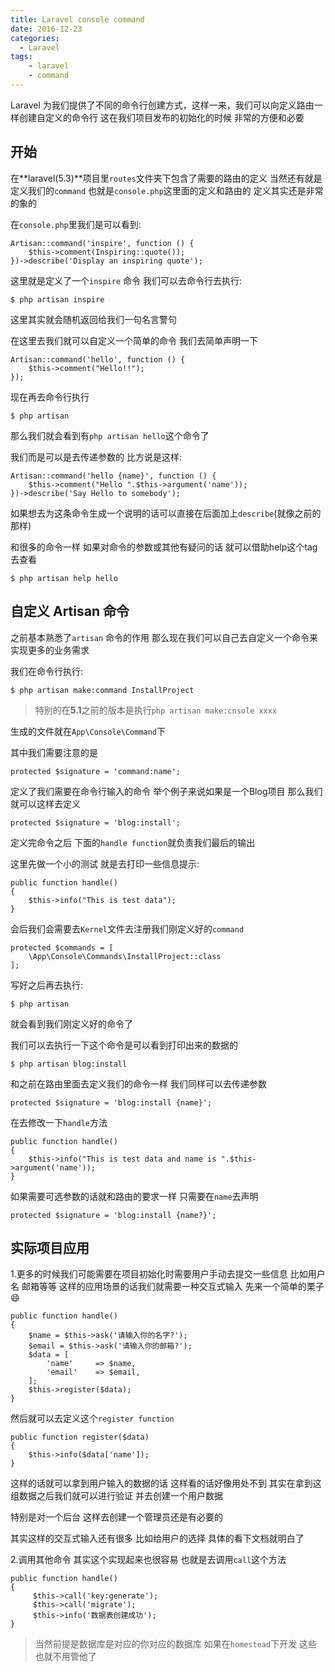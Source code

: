 ```yaml
---
title: Laravel console command
date: 2016-12-23
categories:
  - Laravel
tags:
    - laravel
    - command
---
```

Laravel 为我们提供了不同的命令行创建方式，这样一来，我们可以向定义路由一样创建自定义的命令行 这在我们项目发布的初始化的时候 非常的方便和必要

## 开始
在**laravel(5.3)**项目里`routes`文件夹下包含了需要的路由的定义 当然还有就是定义我们的`command` 也就是`console.php`这里面的定义和路由的
定义其实还是非常的象的

在`console.php`里我们是可以看到:
```php?start_inline=1
Artisan::command('inspire', function () {
    $this->comment(Inspiring::quote());
})->describe('Display an inspiring quote');
```
这里就是定义了一个`inspire` 命令 我们可以去命令行去执行:
```shell
$ php artisan inspire
```
这里其实就会随机返回给我们一句名言警句

在这里去我们就可以自定义一个简单的命令 我们去简单声明一下
```php?start_inline=1
Artisan::command('hello', function () {
    $this->comment("Hello!!");
});
```
现在再去命令行执行
```shell
$ php artisan 
```
那么我们就会看到有`php artisan hello`这个命令了

我们而是可以是去传递参数的 比方说是这样:
```php?start_inline=1
Artisan::command('hello {name}', function () {
    $this->comment("Hello ".$this->argument('name'));
})->describe('Say Hello to somebody');
```

如果想去为这条命令生成一个说明的话可以直接在后面加上`describe`(就像之前的那样)

和很多的命令一样 如果对命令的参数或其他有疑问的话 就可以借助help这个tag去查看
```shell
$ php artisan help hello
```

## 自定义 **Artisan** 命令
之前基本熟悉了`artisan` 命令的作用 那么现在我们可以自己去自定义一个命令来实现更多的业务需求

我们在命令行执行:
```shell
$ php artisan make:command InstallProject 
```

> 特别的在**5.1**之前的版本是执行`php artisan make:cnsole xxxx` 

生成的文件就在`App\Console\Command`下

其中我们需要注意的是
```php?start_inline=1
protected $signature = 'command:name';
```
定义了我们需要在命令行输入的命令 举个例子来说如果是一个Blog项目 那么我们就可以这样去定义
```php?start_inline=1
protected $signature = 'blog:install';
```
定义完命令之后 下面的`handle function`就负责我们最后的输出

这里先做一个小的测试 就是去打印一些信息提示:
```php?start_inline=1
public function handle()
{
    $this->info("This is test data");
}
```

会后我们会需要去`Kernel`文件去注册我们刚定义好的`command`
```php?start_inline=1
protected $commands = [
    \App\Console\Commands\InstallProject::class
];
```

写好之后再去执行:
```shell
$ php artisan 
```
就会看到我们刚定义好的命令了

我们可以去执行一下这个命令是可以看到打印出来的数据的
```shell
$ php artisan blog:install
```

和之前在路由里面去定义我们的命令一样 我们同样可以去传递参数
```php?start_inline=1
protected $signature = 'blog:install {name}';
```

在去修改一下`handle`方法
```php?start_inline=1
public function handle()
{
    $this->info("This is test data and name is ".$this->argument('name'));
}
```

如果需要可选参数的话就和路由的要求一样 只需要在`name`去声明
```php?start_inline
protected $signature = 'blog:install {name?}';
```

## 实际项目应用
1.更多的时候我们可能需要在项目初始化时需要用户手动去提交一些信息 比如用户名 邮箱等等
这样的应用场景的话我们就需要一种交互式输入 先来一个简单的栗子 :smile: 

```php?start_inline
public function handle()
{
    $name = $this->ask('请输入你的名字?');
    $email = $this->ask('请输入你的邮箱?');
    $data = [
        'name'     => $name,
        'email'    => $email,
    ];
    $this->register($data);
}
```
然后就可以去定义这个`register function`
```php?start_inline=1
public function register($data)
{
    $this->info($data['name']);
}
```
这样的话就可以拿到用户输入的数据的话 这样看的话好像用处不到 其实在拿到这组数据之后我们就可以进行验证 并去创建一个用户数据

特别是对一个后台 这样去创建一个管理员还是有必要的

其实这样的交互式输入还有很多 比如给用户的选择 具体的看下文档就明白了

2.调用其他命令
其实这个实现起来也很容易 也就是去调用`call`这个方法
```php?start_inline=1
public function handle()
{
     $this->call('key:generate');
     $this->call('migrate');
     $this->info('数据表创建成功');
}
```

> 当然前提是数据库是对应的你对应的数据库 如果在`homestead`下开发 这些也就不用管他了
